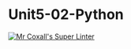 # Unit5-02-Python
[![Mr Coxall's Super Linter](https://github.com/ICS3U-C-Programming-Remy-S/Unit5-02-Python/workflows/Mr%20Coxall's%20Super%20Linter/badge.svg)](https://github.com/ICS3U-C-Programming-Remy-S/Unit5-02-Python/actions/)
